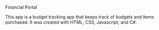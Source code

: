 Financial Portal

This app is a budget tracking app that keeps track of budgets and items purchased. It was created with HTML, CSS, Javascript, and C#.
